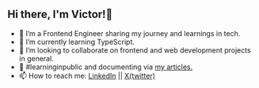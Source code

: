 ## Hi there, I'm Victor!👋

- 🔭 I’m a Frontend Engineer sharing my journey and learnings in tech.
- 🌱 I’m currently learning TypeScript.
- 👯 I’m looking to collaborate on frontend and web development projects in general.
- 🌹 #learninginpublic and documenting via [my articles.](https://dev.to/theuzomavictor)
- 📫 How to reach me:
  [LinkedIn](https://www.linkedin.com/in/victor-uzoma-nwankwo/) ||
  [X(twitter)](https://x.com/theuzomavictor)


<!--
- 💬 Ask me about ...
- 🤔 I’m looking for help with ...
- 😄 Pronouns: He/Him/His
- ⚡ Fun fact: Check back later...
-->
